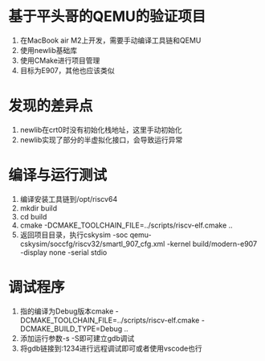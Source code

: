 # 基于平头哥的QEMU的验证项目
1. 在MacBook air M2上开发，需要手动编译工具链和QEMU
2. 使用newlib基础库
3. 使用CMake进行项目管理
4. 目标为E907，其他也应该类似

# 发现的差异点
1. newlib在crt0时没有初始化栈地址，这里手动初始化
2. newlib实现了部分的半虚拟化接口，会导致运行异常

# 编译与运行测试
1. 编译安装工具链到/opt/riscv64
2. mkdir build
3. cd build
4. cmake -DCMAKE_TOOLCHAIN_FILE=../scripts/riscv-elf.cmake  ..
5. 返回项目目录，执行cskysim -soc qemu-cskysim/soccfg/riscv32/smartl_907_cfg.xml -kernel build/modern-e907 -display none -serial stdio

# 调试程序
1. 指的编译为Debug版本cmake -DCMAKE_TOOLCHAIN_FILE=../scripts/riscv-elf.cmake  -DCMAKE_BUILD_TYPE=Debug ..
2. 添加运行参数-s -S即可建立gdb调试
3. 将gdb链接到:1234进行远程调试即可或者使用vscode也行